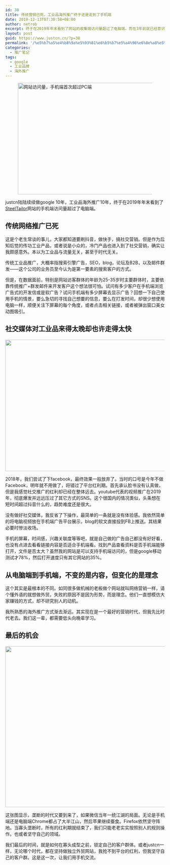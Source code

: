 ```yaml
---
id: 38
title: 传统营销已死，工业品海外推广终于还是走到了手机端
date: 2019-12-13T07:30:58+08:00
author: netrob
excerpt: 终于在2019年年末看到了网站的收集端访问量超过了电脑端。而在3年前就已经意识到这个趋势，还一度感慨，数控切割机与时代无关。
layout: post
guid: https://www.justcn.cn/?p=38
permalink: '/%e5%b7%a5%e4%b8%9a%e5%93%81%e6%b5%b7%e5%a4%96%e6%8e%a8%e5%b9%bf%e7%bb%88%e4%ba%8e%e8%bf%98%e6%98%af%e8%b5%b0%e5%88%b0%e4%ba%86%e6%89%8b%e6%9c%ba%e7%ab%af/'
categories:
  - 推广笔记
tags:
  - google
  - 工业品牌
  - 海外推广
---
```

<figure class="wp-block-image size-large"><img loading="lazy" width="905" height="352" src="https://www.justcn.cn/wp-content/uploads/2019/12/google-ads.jpg" alt="网站访问量，手机端首次超过PC端" class="wp-image-39" srcset="https://www.justcn.cn/wp-content/uploads/2019/12/google-ads.jpg 905w, https://www.justcn.cn/wp-content/uploads/2019/12/google-ads-300x117.jpg 300w, https://www.justcn.cn/wp-content/uploads/2019/12/google-ads-768x299.jpg 768w, https://www.justcn.cn/wp-content/uploads/2019/12/google-ads-660x257.jpg 660w" sizes="(max-width: 905px) 100vw, 905px" /></figure> 

justcn陆陆续续做google 10年，工业品海外推广10年，终于在2019年年末看到了<a rel="noreferrer noopener" aria-label=" (opens in a new tab)" href="https://www.steeltailor.com" target="_blank">SteelTailor</a>网站的手机端访问量超过了电脑端。

## 传统网络推广已死

这是个老生常谈的事儿，大家都知道要刷抖音，做快手，搞社交营销。但是作为后知后觉的传功工业产品，或者说是小众的，冷门产品也进入到了社交营销，确实让我颇感意外。本以为工业品与流量无关，甚至于时代无关。

传统工业品推广，大概率指搜索引擎广告，SEO，blog，论坛及B2B，以及邮件群发——这个公司的业务员至今认为是第一要素的搜索客户的方式。

但是，在数据面前，特别是网站访客群体的年龄为25-35岁时主要群体时，主要依靠传统推广+群发邮件来开发客户这个想法很可怕。试问有多少客户在手机端浏览广告式的开发信或是软广告？试问手机端有多少屏幕去显示广告？回想一下自己使用手机的情景，要么急切的寻找自己想要的信息，要么在打发时间，却很少想使用电脑一样，顺便关注下屏幕的每个角度，或者点击相关链接，或者被弹出窗口美女动图吸引。

## 社交媒体对工业品来得太晚却也许走得太快<figure class="wp-block-image size-large">

<img loading="lazy" width="738" height="415" src="https://www.justcn.cn/wp-content/uploads/2019/12/客户访问量社交媒体的变化.jpg" alt="" class="wp-image-42" srcset="https://www.justcn.cn/wp-content/uploads/2019/12/客户访问量社交媒体的变化.jpg 738w, https://www.justcn.cn/wp-content/uploads/2019/12/客户访问量社交媒体的变化-300x169.jpg 300w, https://www.justcn.cn/wp-content/uploads/2019/12/客户访问量社交媒体的变化-660x371.jpg 660w" sizes="(max-width: 738px) 100vw, 738px" /> </figure> 

2018年，我们尝试了下facebook，最终效果一般放弃了。当时的口号是今年不做Facebook，明年就不用做了，将错过了平台红利期。首先承认脸书没有认真做，但是我感觉社交推广的红利却已经在整体远去。youtube代表的视频推广在2019年，彻底爆发并远远压过了其它方式的SNS。这个很国内的情况类似，头条想在短时间超过抖音什么的，趋势难度还是很大。

没有做好社交媒体，我反省了下操作，最简单的一条就是没有体验感。我依然简单的将电脑视频放在手机端广告平台展示，blog的软文直接投到FB上推送。其结果必要时惨淡收场。

手机的屏幕，时间感，兴趣关联度等等吧，就是自己做的广告自己都没有好好看，也没有点进去看看链接内容是否适合手机端看。找到产品查看资料是否手机端能够打开，文件是否太大？虽然我的网站是可以支持手机端访问的，但是google移动测试才78%，然后打开速度只有其它网站的35%。

## 从电脑端到手机端，不变的是内容，但变化的是理念

这个其实是最根本的不同。如同很多做机械的老板做个网站就叫网络营销一样，请个懂外语的就想做外贸，失败的原因不是因为形势，而是理念。他们一直想模仿大家赚钱的方式，却不研究别人的动机。

我所熟悉的海外推广方式渐去渐远。其实现在是一个最好的营销时代，但我先比时代老去。我们这一辈，都需要低头向晚辈学习。

## 最后的机会<figure class="wp-block-image size-large">

<img loading="lazy" width="940" height="508" src="https://www.justcn.cn/wp-content/uploads/2019/12/客户使用浏览器的变化.jpg" alt="" class="wp-image-41" srcset="https://www.justcn.cn/wp-content/uploads/2019/12/客户使用浏览器的变化.jpg 940w, https://www.justcn.cn/wp-content/uploads/2019/12/客户使用浏览器的变化-300x162.jpg 300w, https://www.justcn.cn/wp-content/uploads/2019/12/客户使用浏览器的变化-768x415.jpg 768w, https://www.justcn.cn/wp-content/uploads/2019/12/客户使用浏览器的变化-660x357.jpg 660w" sizes="(max-width: 940px) 100vw, 940px" /> </figure> 

这张图显示，垄断的时代又要到来了，如果微信当年一统江湖的局面。无论是手机端还是电脑端Chrome都占了大半江山，然后苹果继续蚕食。Firefox依然坚守阵地。当寡头垄断时，所有的红利期就结束了，我们只能老老实实按照别人的规则操作。也或者坚守自己的领域。

我们最后的时间，就是如何在寡头成型之前，锁定自己的客户群体。或者justcn一样，无论哪个时代，都在坚持做独立外贸网站，我抢不到平台的红利，但我坚守自己的客户群。这是这一次，让我们用手机交流。